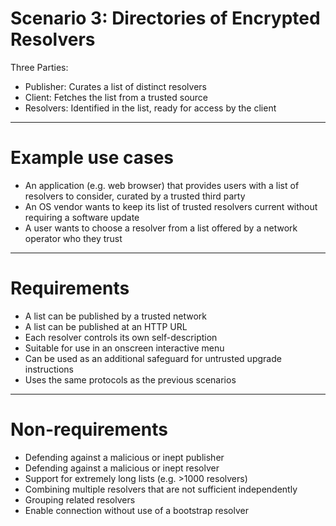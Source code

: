 # Scenario 3: Directories of Encrypted Resolvers

Three Parties:
* Publisher: Curates a list of distinct resolvers
* Client: Fetches the list from a trusted source
* Resolvers: Identified in the list, ready for access by the client
------------------------------------------------
# Example use cases

* An application (e.g. web browser) that provides users with a list of resolvers to consider, curated by a trusted third party
* An OS vendor wants to keep its list of trusted resolvers current without requiring a software update
* A user wants to choose a resolver from a list offered by a network operator who they trust
------------------------------------------------
# Requirements

* A list can be published by a trusted network
* A list can be published at an HTTP URL
* Each resolver controls its own self-description
* Suitable for use in an onscreen interactive menu
* Can be used as an additional safeguard for untrusted upgrade instructions
* Uses the same protocols as the previous scenarios
------------------------------------------------
# Non-requirements

* Defending against a malicious or inept publisher
* Defending against a malicious or inept resolver
* Support for extremely long lists (e.g. >1000 resolvers)
* Combining multiple resolvers that are not sufficient independently
* Grouping related resolvers
* Enable connection without use of a bootstrap resolver
